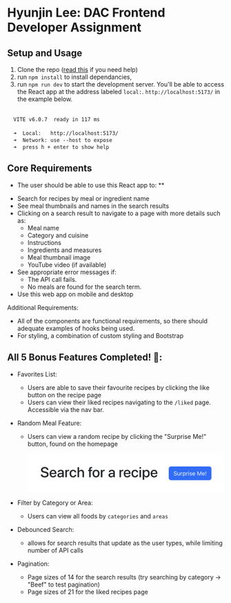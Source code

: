 # Hyunjin Lee: DAC Frontend Developer Assignment

## Setup and Usage

1. Clone the repo ([read this](https://docs.github.com/en/repositories/creating-and-managing-repositories/cloning-a-repository) if you need help)
2. run `npm install` to install dependancies,
3. run `npm run dev` to start the development server. You'll be able to access the React app at the address labeled `local:`. `http://localhost:5173/` in the example below.

```

  VITE v6.0.7  ready in 117 ms

  ➜  Local:   http://localhost:5173/
  ➜  Network: use --host to expose
  ➜  press h + enter to show help
```

## Core Requirements

- The user should be able to use this React app to: \*\*

* Search for recipes by meal or ingredient name
* See meal thumbnails and names in the search results
* Clicking on a search result to navigate to a page with more details such as:
  - Meal name
  - Category and cuisine
  - Instructions
  - Ingredients and measures
  - Meal thumbnail image
  - YouTube video (if available)
* See appropriate error messages if:
  - The API call fails.
  - No meals are found for the search term.
* Use this web app on mobile and desktop

Additional Requirements:

- All of the components are functional requirements, so there should adequate examples of hooks being used.
- For styling, a combination of custom styling and Bootstrap

## All 5 Bonus Features Completed! 🎉:

- Favorites List:

  - Users are able to save their favourite recipes by clicking the like button on the recipe page
  - Users can view their liked recipes navigating to the `/liked` page. Accessible via the nav bar.

- Random Meal Feature:

  - Users can view a random recipe by clicking the "Surprise Me!" button, found on the homepage

    ![alt text](image.png)

- Filter by Category or Area:

  - Users can view all foods by `categories` and `areas`

- Debounced Search:

  - allows for search results that update as the user types, while limiting number of API calls

- Pagination:
  - Page sizes of 14 for the search results (try searching by category -> "Beef" to test pagination)
  - Page sizes of 21 for the liked recipes page
